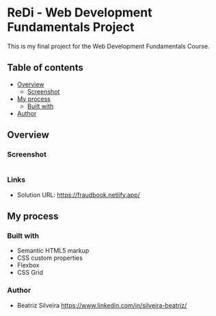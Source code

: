 # ReDi - Web Development Fundamentals Project

This is my final project for the Web Development Fundamentals Course.

## Table of contents

- [Overview](#overview)
  - [Screenshot](#screenshot)
- [My process](#my-process)
  - [Built with](#built-with)
- [Author](#author)


## Overview

### Screenshot

<img src="">

### Links

- Solution URL: https://fraudbook.netlify.app/

  
## My process

### Built with

- Semantic HTML5 markup
- CSS custom properties
- Flexbox
- CSS Grid

### Author

- Beatriz Silveira https://www.linkedin.com/in/silveira-beatriz/
